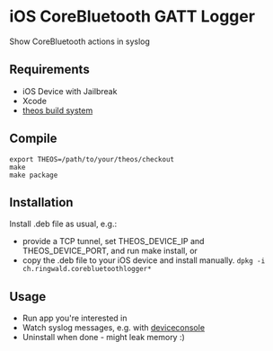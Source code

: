 # iOS CoreBluetooth GATT Logger

Show CoreBluetooth actions in syslog

## Requirements

- iOS Device with Jailbreak
- Xcode
- [theos build system](https://github.com/theos/theos)

## Compile

	export THEOS=/path/to/your/theos/checkout
	make
	make package

## Installation

Install .deb file as usual, e.g.:

- provide a TCP tunnel, set THEOS_DEVICE_IP and THEOS_DEVICE_PORT, and run make install, or
- copy the .deb file to your iOS device and install manually.  `dpkg -i ch.ringwald.corebluetoothlogger*`

## Usage

- Run app you're interested in
- Watch syslog messages, e.g. with [deviceconsole](https://github.com/rpetrich/deviceconsole)
- Uninstall when done - might leak memory :)

